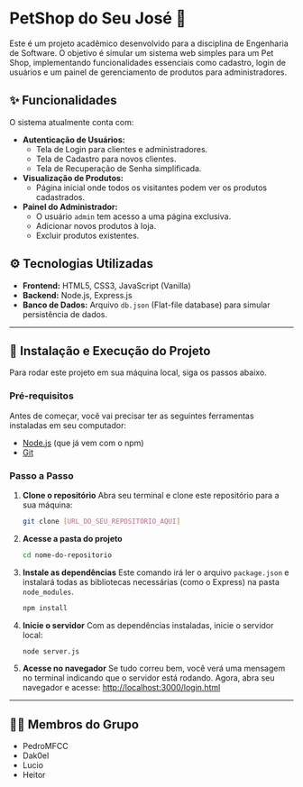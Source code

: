 #  PetShop do Seu José 🐾

Este é um projeto acadêmico desenvolvido para a disciplina de Engenharia de Software. O objetivo é simular um sistema web simples para um Pet Shop, implementando funcionalidades essenciais como cadastro, login de usuários e um painel de gerenciamento de produtos para administradores.

## ✨ Funcionalidades

O sistema atualmente conta com:

* **Autenticação de Usuários:**
    * Tela de Login para clientes e administradores.
    * Tela de Cadastro para novos clientes.
    * Tela de Recuperação de Senha simplificada.
* **Visualização de Produtos:**
    * Página inicial onde todos os visitantes podem ver os produtos cadastrados.
* **Painel do Administrador:**
    * O usuário `admin` tem acesso a uma página exclusiva.
    * Adicionar novos produtos à loja.
    * Excluir produtos existentes.

## ⚙️ Tecnologias Utilizadas

* **Frontend:** HTML5, CSS3, JavaScript (Vanilla)
* **Backend:** Node.js, Express.js
* **Banco de Dados:** Arquivo `db.json` (Flat-file database) para simular persistência de dados.

---

## 🚀 Instalação e Execução do Projeto

Para rodar este projeto em sua máquina local, siga os passos abaixo.

### Pré-requisitos

Antes de começar, você vai precisar ter as seguintes ferramentas instaladas em seu computador:
* [Node.js](https://nodejs.org/en/) (que já vem com o npm)
* [Git](https://git-scm.com/)

### Passo a Passo

1.  **Clone o repositório**
    Abra seu terminal e clone este repositório para a sua máquina:
    ```bash
    git clone [URL_DO_SEU_REPOSITÓRIO_AQUI]
    ```

2.  **Acesse a pasta do projeto**
    ```bash
    cd nome-do-repositorio
    ```

3.  **Instale as dependências**
    Este comando irá ler o arquivo `package.json` e instalará todas as bibliotecas necessárias (como o Express) na pasta `node_modules`.
    ```bash
    npm install
    ```

4.  **Inicie o servidor**
    Com as dependências instaladas, inicie o servidor local:
    ```bash
    node server.js
    ```

5.  **Acesse no navegador**
    Se tudo correu bem, você verá uma mensagem no terminal indicando que o servidor está rodando. Agora, abra seu navegador e acesse:
    [http://localhost:3000/login.html](http://localhost:3000/login.html)

---

## 👨‍💻 Membros do Grupo

* PedroMFCC
* Dak0el
* Lucio
* Heitor
